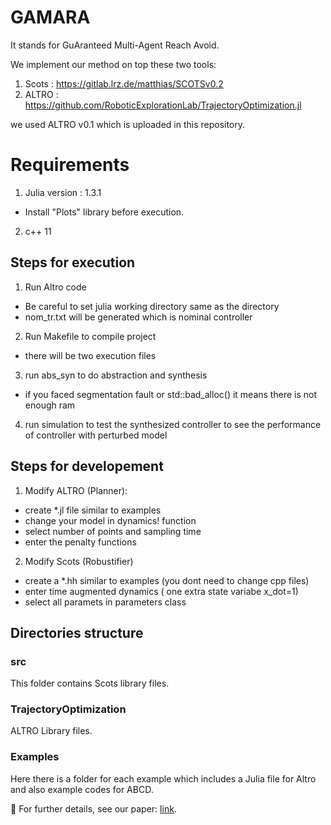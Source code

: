 # GAMARA
It stands for GuAranteed Multi-Agent Reach Avoid.




We implement our method on top these two tools:
1. Scots : https://gitlab.lrz.de/matthias/SCOTSv0.2
2. ALTRO : https://github.com/RoboticExplorationLab/TrajectoryOptimization.jl

we used ALTRO v0.1 which is uploaded in this repository.

# Requirements
1. Julia version : 1.3.1
* Install "Plots" library before execution.
2. c++ 11

## Steps for execution
1. Run Altro code 
* Be careful to set julia working directory same as the <example name> directory
* nom_tr.txt will be generated which is nominal controller

2. Run Makefile to compile project
* there will be two execution files
3. run abs_syn to do abstraction and synthesis
* if you faced segmentation fault or std::bad_alloc() it means there is not enough ram
4. run simulation to test the synthesized controller to see the performance of controller with perturbed model



## Steps for developement

1. Modify ALTRO (Planner):
* create *.jl file similar to examples
* change your model in dynamics! function
* select number of points and sampling time
* enter the penalty functions 

2. Modify Scots (Robustifier)
* create a *.hh similar to examples (you dont need to change cpp files)
* enter time augmented dynamics ( one extra state variabe x_dot=1)
* select all paramets in parameters class

## Directories structure

### src
This folder contains Scots library files. 
### TrajectoryOptimization
ALTRO Library files.
### Examples
Here there is a folder for each example which includes a Julia file for Altro and also example codes for ABCD.  

📄 For further details, see our paper: [link](link:https://dl.acm.org/doi/abs/10.1145/3450267.3450548).
